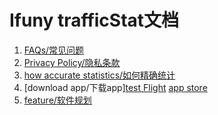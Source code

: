 # Ifuny trafficStat文档
1. [FAQs/常见问题](https://github.com/IFuny/trafficStatDocument/blob/main/faq.md)
2. [Privacy Policy/隐私条款](https://github.com/IFuny/trafficStatDocument/blob/main/privacy.md)
3. [how accurate statistics/如何精确统计](https://github.com/IFuny/trafficStatDocument/blob/main/accurateStatistics.md)
4. [download app/下载app][test Flight](https://testflight.apple.com/join/jwzpPVQ3) [app store](https://itunes.apple.com/app/1588860762)
5. [feature/软件规划](https://github.com/IFuny/trafficStatDocument/blob/main/feature.md)



<!-- 上架创建preview视频 -->
<!-- https://support.apple.com/zh-cn/guide/imovie/welcome/mac -->
<!-- https://zhuanlan.zhihu.com/p/64024797 -->
<!-- Actually I found the solution quite by accident.  You go to iMovie then click "Project" at the top left.  It displays all the projects, if you have any.  Then go to File and at this point the option, "New App Preview" is active and can be selected. -->
